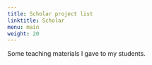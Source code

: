 ```yaml
---
title: Scholar project list
linktitle: Scholar
menu: main
weight: 20
---
```


Some teaching materials I gave to my students.
